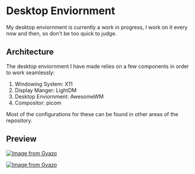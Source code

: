 # Desktop Enviornment

My desktop enviornment is currently a work in progress, I work on it every now and then, so don't be too quick to judge.

## Architecture

The desktop enviornment I have made relies on a few components in order to work seamlessly:

1. Windowing System: X11
2. Display Manger: LightDM
3. Desktop Enviornment: AwesomeWM
4. Compositor: picom

Most of the configurations for these can be found in other areas of the repository.

## Preview

[![Image from Gyazo](https://i.gyazo.com/0f63e04861b78a83e79fead8c06c4c9f.png)](https://gyazo.com/0f63e04861b78a83e79fead8c06c4c9f)

[![Image from Gyazo](https://i.gyazo.com/bed12b0b7d38618be9ee27eadb83def6.png)](https://gyazo.com/bed12b0b7d38618be9ee27eadb83def6)
